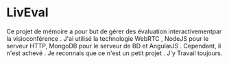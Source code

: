 # LivEval
Ce projet de mémoire a pour but de gérer des évaluation interactivementpar la visioconférence .
J'ai utilisé la technologie WebRTC , NodeJS pour le serveur HTTP, MongoDB pour le serveur de BD et AngularJS .
Cependant, il n'est achevé .
Je reconnais que ce n'est un petit projet . J'y Travail toujours.
